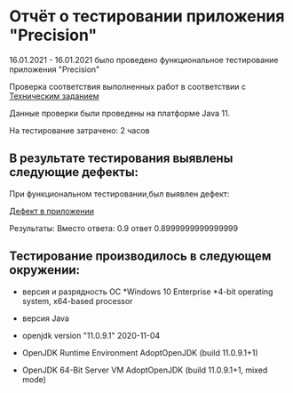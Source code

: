 
# Отчёт о тестировании приложения "Precision"

16.01.2021 - 16.01.2021 было проведено функциональное тестирование приложения "Precision"

Проверка соответствия выполненных работ  в соответствии с 
[Техническим заданием](https://github.com/netology-code/javaqa-homeworks/tree/master/programming)

Данные проверки были проведены на платформе Java 11.

На тестирование затрачено: 2 часов

## В результате тестирования выявлены следующие дефекты:

При функциональном тестировании,был выявлен дефект:


[Дефект в приложении](https://github.com/Sininerebane/Precision/issues/1)

Результаты:
Вместо ответа: 0.9
ответ 0.8999999999999999

## Тестирование производилось в следующем окружении:

* версия и разрядность ОС
*Windows 10 Enterprise
*4-bit operating system, x64-based processor

* версия Java
* openjdk version "11.0.9.1" 2020-11-04
* OpenJDK Runtime Environment AdoptOpenJDK (build 11.0.9.1+1)
* OpenJDK 64-Bit Server VM AdoptOpenJDK (build 11.0.9.1+1, mixed mode)
